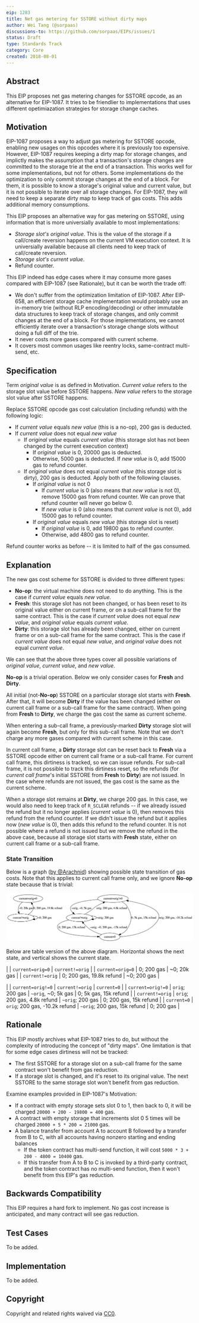 ```yaml
---
eip: 1283
title: Net gas metering for SSTORE without dirty maps
author: Wei Tang (@sorpaas)
discussions-to: https://github.com/sorpaas/EIPs/issues/1
status: Draft
type: Standards Track
category: Core
created: 2018-08-01
---
```


## Abstract

This EIP proposes net gas metering changes for SSTORE opcode, as an
alternative for EIP-1087. It tries to be friendlier to implementations
that uses different opetimiazation strategies for storage change
caches.

## Motivation

EIP-1087 proposes a way to adjust gas metering for SSTORE opcode,
enabling new usages on this opcodes where it is previously too
expensive. However, EIP-1087 requires keeping a dirty map for storage
changes, and implictly makes the assumption that a transaction's
storage changes are committed to the storage trie at the end of a
transaction. This works well for some implementations, but not for
others. Some implementations do the optimization to only commit
storage changes at the end of a block. For them, it is possible to
know a storage's original value and current value, but it is not
possible to iterate over all storage changes. For EIP-1087, they will
need to keep a separate dirty map to keep track of gas costs. This
adds additional memory consumptions.

This EIP proposes an alternative way for gas metering on SSTORE, using
information that is more universially available to most
implementations:

* *Storage slot's original value*. This is the value of the storage if
  a call/create reversion happens on the current VM execution
  context. It is universially available because all clients need to
  keep track of call/create reversion.
* *Storage slot's current value*. 
* Refund counter.

This EIP indeed has edge cases where it may consume more gases
compared with EIP-1087 (see Rationale), but it can be worth the trade
off:

* We don't suffer from the optimization limitation of EIP-1087. After
  EIP-658, an efficient storage cache implementation would probably
  use an in-memory trie (without RLP encoding/decoding) or other
  immutable data structures to keep track of storage changes, and only
  commit changes at the end of a block. For those implementations, we
  cannot efficiently iterate over a transaction's storage change slots
  without doing a full diff of the trie.
* It never costs more gases compared with current scheme.
* It covers most common usages like reentry locks, same-contract
  multi-send, etc.

## Specification

Term *original value* is as defined in Motivation. *Current value*
refers to the storage slot value before SSTORE happens. *New value*
refers to the storage slot value after SSTORE happens.

Replace SSTORE opcode gas cost calculation (including refunds) with
the following logic:

* If *current value* equals *new value* (this is a no-op), 200 gas is
  deducted.
* If *current value* does not equal *new value*
  * If *original value* equals *current value* (this storage slot has
    not been changed by the current execution context)
    * If *original value* is 0, 20000 gas is deducted.
    * Otherwise, 5000 gas is deducted. If *new value* is 0, add 15000
      gas to refund counter.
  * If *original value* does not equal *current value* (this storage
    slot is dirty), 200 gas is deducted. Apply both of the following
    clauses.
    * If *original value* is not 0
      * If *current value* is 0 (also means that *new value* is not
        0), remove 15000 gas from refund counter. We can prove that
        refund counter will never go below 0.
      * If *new value* is 0 (also means that *current value* is not
        0), add 15000 gas to refund counter.
    * If *original value* equals *new value* (this storage slot is
      reset)
      * If *original value* is 0, add 19800 gas to refund counter.
      * Otherwise, add 4800 gas to refund counter.

Refund counter works as before -- it is limited to half of the gas
consumed.

## Explanation

The new gas cost scheme for SSTORE is divided to three different
types:

* **No-op**: the virtual machine does not need to do anything. This is
  the case if *current value* equals *new value*.
* **Fresh**: this storage slot has not been changed, or has been reset
  to its original value either on current frame, or on a sub-call
  frame for the same contract. This is the case if *current value*
  does not equal *new value*, and *original value* equals *current
  value*.
* **Dirty**: this storage slot has already been changed, either on
  current frame or on a sub-call frame for the same contract. This is
  the case if *current value* does not equal *new value*, and
  *original value* does not equal *current value*.

We can see that the above three types cover all possible variations of
*original value*, *current value*, and *new value*.

**No-op** is a trivial operation. Below we only consider cases for
**Fresh** and **Dirty**.

All initial (not-**No-op**) SSTORE on a particular storage slot starts
with **Fresh**. After that, it will become **Dirty** if the value has
been changed (either on current call frame or a sub-call frame for the
same contract). When going from **Fresh** to **Dirty**, we charge the
gas cost the same as current scheme.

When entering a sub-call frame, a previously-marked **Dirty** storage
slot will again become **Fresh**, but only for this sub-call
frame. Note that we don't charge any more gases compared with current
scheme in this case.

In current call frame, a **Dirty** storage slot can be reset back to
**Fresh** via a SSTORE opcode either on current call frame or a
sub-call frame. For current call frame, this dirtiness is tracked, so
we can issue refunds. For sub-call frame, it is not possible to track
this dirtiness reset, so the refunds (for *current call frame*'s
initial SSTORE from **Fresh** to **Dirty**) are not issued. In the
case where refunds are not issued, the gas cost is the same as the
current scheme.

When a storage slot remains at **Dirty**, we charge 200 gas. In this
case, we would also need to keep track of `R_SCLEAR` refunds -- if we
already issued the refund but it no longer applies (*current value* is
0), then removes this refund from the refund counter. If we didn't
issue the refund but it applies now (*new value* is 0), then adds this
refund to the refund counter. It is not possible where a refund is not
issued but we remove the refund in the above case, because all storage
slot starts with **Fresh** state, either on current call frame or a
sub-call frame.

### State Transition

Below is a graph ([by
@Arachnid](https://github.com/ethereum/EIPs/pull/1283#issuecomment-410229053))
showing possible state transition of gas costs. Note that this applies
to current call frame only, and we ignore **No-op** state because that
is trivial:

![State Transition](../assets/eip-1283/state.png)

Below are table version of the above diagram. Horizontal shows the
next state, and vertical shows the current state.

|                  | `current=orig=0`         | `current!=orig` |
| `current=orig=0` | 0; 200 gas               | ~0; 20k gas     |
| `current!=orig`  | 0; 200 gas, 19.8k refund | ~0; 200 gas     |

|                   | `current=orig!=0`              | `current!=orig`              | `current=0`            |
| `current=orig!=0` | `orig`; 200 gas                | `~orig`, ~0; 5k gas          | 0; 5k gas, 15k refund  |
| `current!=orig`   | `orig`; 200 gas, 4.8k refund   | `~orig`; 200 gas             | 0; 200 gas, 15k refund |
| `current=0`       | `orig`; 200 gas, -10.2k refund | `~orig`; 200 gas, 15k refund | 0; 200 gas             |

## Rationale

This EIP mostly archives what EIP-1087 tries to do, but without the
complexity of introducing the concept of "dirty maps". One limitation
is that for some edge cases dirtiness will not be tracked:

* The first SSTORE for a storage slot on a sub-call frame for the same
  contract won't benefit from gas reduction.
* If a storage slot is changed, and it's reset to its original
  value. The next SSTORE to the same storage slot won't benefit from
  gas reduction.

Examine examples provided in EIP-1087's Motivation:

* If a contract with empty storage sets slot 0 to 1, then back to 0,
  it will be charged `20000 + 200 - 19800 = 400` gas.
* A contract with empty storage that increments slot 0 5 times will be
  charged `20000 + 5 * 200 = 21000` gas.
* A balance transfer from account A to account B followed by a
  transfer from B to C, with all accounts having nonzero starting and
  ending balances
  * If the token contract has multi-send function, it will cost
    `5000 * 3 + 200 - 4800 = 10400` gas.
  * If this transfer from A to B to C is invoked by a third-party
    contract, and the token contract has no multi-send function, then
    it won't benefit from this EIP's gas reduction.

## Backwards Compatibility

This EIP requires a hard fork to implement. No gas cost increase is
anticipated, and many contract will see gas reduction.

## Test Cases

To be added.

## Implementation

To be added.

## Copyright

Copyright and related rights waived via [CC0](https://creativecommons.org/publicdomain/zero/1.0/).
